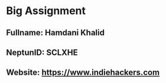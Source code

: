 # Big Assignment

## Fullname: Hamdani Khalid
## NeptunID: SCLXHE
## Website: https://www.indiehackers.com